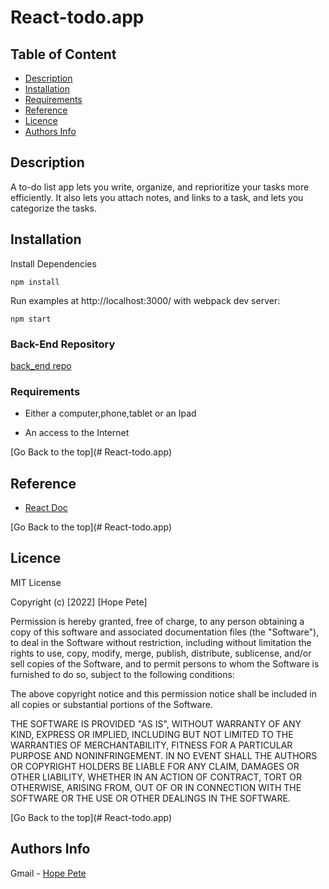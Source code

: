  # React-todo.app

## Table of Content

+ [Description](#description)
+ [Installation](#Installation)
+ [Requirements](#requirements)
+ [Reference](#reference)
+ [Licence](#licence)
+ [Authors Info](#author-Info)

## Description
<p>A to-do list app lets you write, organize, and reprioritize your tasks more efficiently. It also lets you attach notes, and links to a task, and lets you categorize the tasks.</p>

## Installation
Install Dependencies
```
npm install
```

Run examples at http://localhost:3000/ with webpack dev server:
```
npm start
```
### Back-End Repository

<a href='https://github.com/Achiengy/ToDo-Server.git'>back_end repo<a/>



### Requirements

* Either a computer,phone,tablet or an Ipad

* An access to the Internet



[Go Back to the top](# React-todo.app)

## Reference
* <a href='https://reactjs.org/'>React Doc</a>

[Go Back to the top](# React-todo.app)

## Licence

MIT License

Copyright (c) [2022] [Hope Pete]

Permission is hereby granted, free of charge, to any person obtaining a copy
of this software and associated documentation files (the "Software"), to deal
in the Software without restriction, including without limitation the rights
to use, copy, modify, merge, publish, distribute, sublicense, and/or sell
copies of the Software, and to permit persons to whom the Software is
furnished to do so, subject to the following conditions:

The above copyright notice and this permission notice shall be included in all
copies or substantial portions of the Software.

THE SOFTWARE IS PROVIDED "AS IS", WITHOUT WARRANTY OF ANY KIND, EXPRESS OR
IMPLIED, INCLUDING BUT NOT LIMITED TO THE WARRANTIES OF MERCHANTABILITY,
FITNESS FOR A PARTICULAR PURPOSE AND NONINFRINGEMENT. IN NO EVENT SHALL THE
AUTHORS OR COPYRIGHT HOLDERS BE LIABLE FOR ANY CLAIM, DAMAGES OR OTHER
LIABILITY, WHETHER IN AN ACTION OF CONTRACT, TORT OR OTHERWISE, ARISING FROM,
OUT OF OR IN CONNECTION WITH THE SOFTWARE OR THE USE OR OTHER DEALINGS IN THE
SOFTWARE.

[Go Back to the top](# React-todo.app)

## Authors Info

Gmail - [Hope Pete](hope.pete@student.moringaschool.com)



